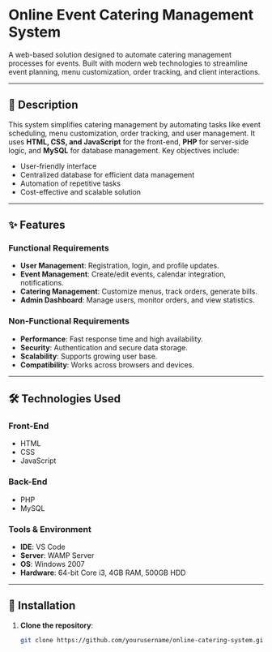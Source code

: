 # Online Event Catering Management System

A web-based solution designed to automate catering management processes for events. Built with modern web technologies to streamline event planning, menu customization, order tracking, and client interactions.

---

## 📝 Description  
This system simplifies catering management by automating tasks like event scheduling, menu customization, order tracking, and user management. It uses **HTML, CSS, and JavaScript** for the front-end, **PHP** for server-side logic, and **MySQL** for database management. Key objectives include:  
- User-friendly interface  
- Centralized database for efficient data management  
- Automation of repetitive tasks  
- Cost-effective and scalable solution  

---

## ✨ Features  
### Functional Requirements  
- **User Management**: Registration, login, and profile updates.  
- **Event Management**: Create/edit events, calendar integration, notifications.  
- **Catering Management**: Customize menus, track orders, generate bills.  
- **Admin Dashboard**: Manage users, monitor orders, and view statistics.  

### Non-Functional Requirements  
- **Performance**: Fast response time and high availability.  
- **Security**: Authentication and secure data storage.  
- **Scalability**: Supports growing user base.  
- **Compatibility**: Works across browsers and devices.  

---

## 🛠️ Technologies Used  
### Front-End  
- HTML  
- CSS  
- JavaScript  

### Back-End  
- PHP  
- MySQL  

### Tools & Environment  
- **IDE**: VS Code  
- **Server**: WAMP Server  
- **OS**: Windows 2007  
- **Hardware**: 64-bit Core i3, 4GB RAM, 500GB HDD  

---

## 🚀 Installation  
1. **Clone the repository**:  
   ```bash
   git clone https://github.com/yourusername/online-catering-system.git
